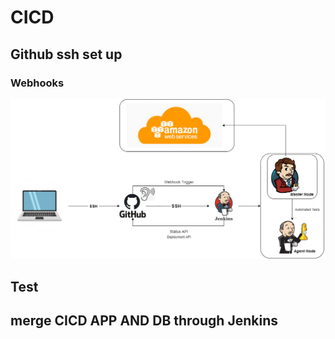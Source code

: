 # CICD
## Github ssh set up
### Webhooks
![](images/CICD.png)
## Test 
## merge CICD APP AND DB through Jenkins